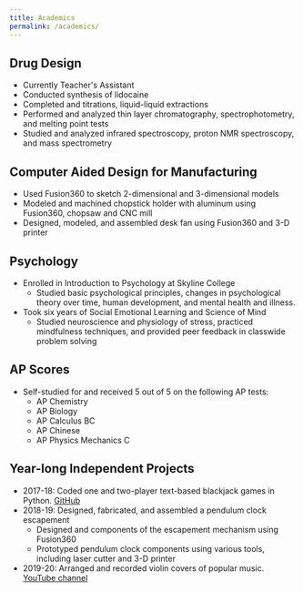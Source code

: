 ```yaml
---
title: Academics
permalink: /academics/
---
```


## Drug Design
- Currently Teacher's Assistant
- Conducted synthesis of lidocaine
- Completed and titrations, liquid-liquid extractions
- Performed and analyzed thin layer chromatography, spectrophotometry, and melting point tests
- Studied and analyzed infrared spectroscopy, proton NMR spectroscopy, and mass spectrometry

## Computer Aided Design for Manufacturing
- Used Fusion360 to sketch 2-dimensional and 3-dimensional models
- Modeled and machined chopstick holder with aluminum using Fusion360, chopsaw and CNC mill
- Designed, modeled, and assembled desk fan using Fusion360 and 3-D printer

## Psychology
- Enrolled in Introduction to Psychology at Skyline College
  - Studied basic psychological principles, changes in psychological theory over time, human development, and mental health and illness.
- Took six years of Social Emotional Learning and Science of Mind
  - Studied neuroscience and physiology of stress, practiced mindfulness techniques, and provided peer feedback in classwide problem solving
  
## AP Scores
- Self-studied for and received 5 out of 5 on the following AP tests:
  - AP Chemistry
  - AP Biology
  - AP Calculus BC
  - AP Chinese
  - AP Physics Mechanics C

## Year-long Independent Projects
- 2017-18: Coded one and two-player text-based blackjack games in Python. [GitHub](https://github.com/matsaki289/Blackjack-Matthew-Sakiyama)
- 2018-19: Designed, fabricated, and assembled a pendulum clock escapement
  - Designed and components of the escapement mechanism using Fusion360
  - Prototyped pendulum clock components using various tools, including laser cutter and 3-D printer
- 2019-20: Arranged and recorded violin covers of popular music. [YouTube channel](https://www.youtube.com/channel/UCcLpjjeejgypzPr9JH2ipZw)
